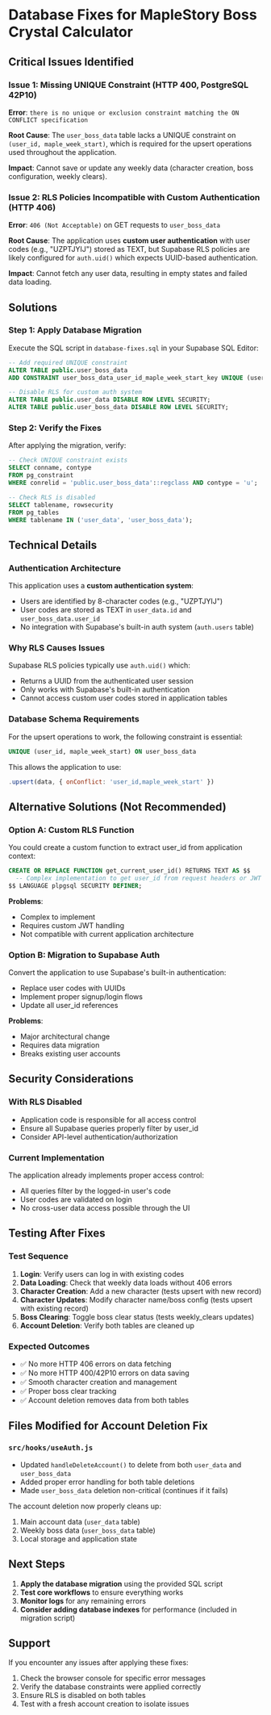 # Database Fixes for MapleStory Boss Crystal Calculator

## Critical Issues Identified

### Issue 1: Missing UNIQUE Constraint (HTTP 400, PostgreSQL 42P10)
**Error**: `there is no unique or exclusion constraint matching the ON CONFLICT specification`

**Root Cause**: The `user_boss_data` table lacks a UNIQUE constraint on `(user_id, maple_week_start)`, which is required for the upsert operations used throughout the application.

**Impact**: Cannot save or update any weekly data (character creation, boss configuration, weekly clears).

### Issue 2: RLS Policies Incompatible with Custom Authentication (HTTP 406)
**Error**: `406 (Not Acceptable)` on GET requests to `user_boss_data`

**Root Cause**: The application uses **custom user authentication** with user codes (e.g., "UZPTJYIJ") stored as TEXT, but Supabase RLS policies are likely configured for `auth.uid()` which expects UUID-based authentication.

**Impact**: Cannot fetch any user data, resulting in empty states and failed data loading.

## Solutions

### Step 1: Apply Database Migration
Execute the SQL script in `database-fixes.sql` in your Supabase SQL Editor:

```sql
-- Add required UNIQUE constraint
ALTER TABLE public.user_boss_data
ADD CONSTRAINT user_boss_data_user_id_maple_week_start_key UNIQUE (user_id, maple_week_start);

-- Disable RLS for custom auth system
ALTER TABLE public.user_data DISABLE ROW LEVEL SECURITY;
ALTER TABLE public.user_boss_data DISABLE ROW LEVEL SECURITY;
```

### Step 2: Verify the Fixes
After applying the migration, verify:

```sql
-- Check UNIQUE constraint exists
SELECT conname, contype 
FROM pg_constraint 
WHERE conrelid = 'public.user_boss_data'::regclass AND contype = 'u';

-- Check RLS is disabled
SELECT tablename, rowsecurity 
FROM pg_tables 
WHERE tablename IN ('user_data', 'user_boss_data');
```

## Technical Details

### Authentication Architecture
This application uses a **custom authentication system**:
- Users are identified by 8-character codes (e.g., "UZPTJYIJ")
- User codes are stored as TEXT in `user_data.id` and `user_boss_data.user_id`
- No integration with Supabase's built-in auth system (`auth.users` table)

### Why RLS Causes Issues
Supabase RLS policies typically use `auth.uid()` which:
- Returns a UUID from the authenticated user session
- Only works with Supabase's built-in authentication
- Cannot access custom user codes stored in application tables

### Database Schema Requirements
For the upsert operations to work, the following constraint is essential:
```sql
UNIQUE (user_id, maple_week_start) ON user_boss_data
```

This allows the application to use:
```javascript
.upsert(data, { onConflict: 'user_id,maple_week_start' })
```

## Alternative Solutions (Not Recommended)

### Option A: Custom RLS Function
You could create a custom function to extract user_id from application context:
```sql
CREATE OR REPLACE FUNCTION get_current_user_id() RETURNS TEXT AS $$
  -- Complex implementation to get user_id from request headers or JWT
$$ LANGUAGE plpgsql SECURITY DEFINER;
```

**Problems**: 
- Complex to implement
- Requires custom JWT handling
- Not compatible with current application architecture

### Option B: Migration to Supabase Auth
Convert the application to use Supabase's built-in authentication:
- Replace user codes with UUIDs
- Implement proper signup/login flows
- Update all user_id references

**Problems**:
- Major architectural change
- Requires data migration
- Breaks existing user accounts

## Security Considerations

### With RLS Disabled
- Application code is responsible for all access control
- Ensure all Supabase queries properly filter by user_id
- Consider API-level authentication/authorization

### Current Implementation
The application already implements proper access control:
- All queries filter by the logged-in user's code
- User codes are validated on login
- No cross-user data access possible through the UI

## Testing After Fixes

### Test Sequence
1. **Login**: Verify users can log in with existing codes
2. **Data Loading**: Check that weekly data loads without 406 errors
3. **Character Creation**: Add a new character (tests upsert with new record)
4. **Character Updates**: Modify character name/boss config (tests upsert with existing record)
5. **Boss Clearing**: Toggle boss clear status (tests weekly_clears updates)
6. **Account Deletion**: Verify both tables are cleaned up

### Expected Outcomes
- ✅ No more HTTP 406 errors on data fetching
- ✅ No more HTTP 400/42P10 errors on data saving
- ✅ Smooth character creation and management
- ✅ Proper boss clear tracking
- ✅ Account deletion removes data from both tables

## Files Modified for Account Deletion Fix

### `src/hooks/useAuth.js`
- Updated `handleDeleteAccount()` to delete from both `user_data` and `user_boss_data`
- Added proper error handling for both table deletions
- Made `user_boss_data` deletion non-critical (continues if it fails)

The account deletion now properly cleans up:
1. Main account data (`user_data` table)
2. Weekly boss data (`user_boss_data` table)  
3. Local storage and application state

## Next Steps

1. **Apply the database migration** using the provided SQL script
2. **Test core workflows** to ensure everything works
3. **Monitor logs** for any remaining errors
4. **Consider adding database indexes** for performance (included in migration script)

## Support

If you encounter any issues after applying these fixes:
1. Check the browser console for specific error messages
2. Verify the database constraints were applied correctly
3. Ensure RLS is disabled on both tables
4. Test with a fresh account creation to isolate issues